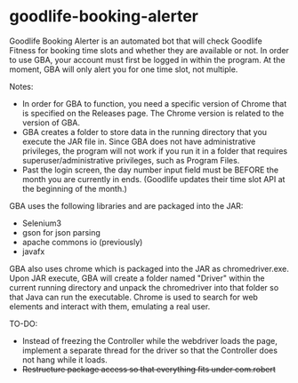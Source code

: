 # goodlife-booking-alerter

Goodlife Booking Alerter is an automated bot that will check Goodlife Fitness for booking time slots and whether they are available or not. 
In order to use GBA, your account must first be logged in within the program. At the moment, GBA will only alert you for one time slot, not multiple.

Notes:
- In order for GBA to function, you need a specific version of Chrome that is specified on the Releases page. The Chrome version is related to the version of GBA.
- GBA creates a folder to store data in the running directory that you execute the JAR file in. Since GBA does not have administrative privileges, the program will not work if you run it in a folder that requires superuser/administrative privileges, such as Program Files.
- Past the login screen, the day number input field must be BEFORE the month you are currently in ends. (Goodlife updates their time slot API at the beginning of the month.)

GBA uses the following libraries and are packaged into the JAR:

- Selenium3
- gson for json parsing
- apache commons io (previously)
- javafx 

GBA also uses chrome which is packaged into the JAR as chromedriver.exe. Upon JAR execute, GBA will create a folder named "Driver" within the current running directory and unpack the chromedriver into that folder so that Java can run the executable. Chrome is used to search for web elements and interact with them, emulating a real user.

TO-DO:

- Instead of freezing the Controller while the webdriver loads the page, implement a separate thread for the driver so that the Controller does not hang while it loads.
- ~~Restructure package access so that everything fits under com.robert~~
 
